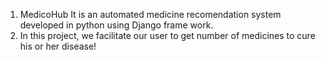 1. MedicoHub
   It is an automated medicine recomendation system developed in python using Django frame work.
2. In this project, we facilitate our user to get number of medicines to cure his or her disease!
